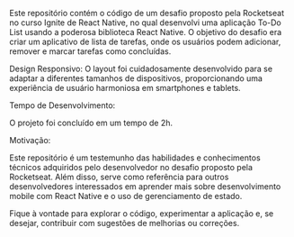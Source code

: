 Este repositório contém o código de um desafio proposto pela Rocketseat no curso Ignite de React Native, no qual desenvolvi uma aplicação To-Do List usando a poderosa biblioteca React Native. O objetivo do desafio era criar um aplicativo de lista de tarefas, onde os usuários podem adicionar, remover e marcar tarefas como concluídas.

Design Responsivo: O layout foi cuidadosamente desenvolvido para se adaptar a diferentes tamanhos de dispositivos, proporcionando uma experiência de usuário harmoniosa em smartphones e tablets.

Tempo de Desenvolvimento:

O projeto foi concluído em um tempo de 2h.

Motivação:

Este repositório é um testemunho das habilidades e conhecimentos técnicos adquiridos pelo desenvolvedor no desafio proposto pela Rocketseat. Além disso, serve como referência para outros desenvolvedores interessados em aprender mais sobre desenvolvimento mobile com React Native e o uso de gerenciamento de estado.

Fique à vontade para explorar o código, experimentar a aplicação e, se desejar, contribuir com sugestões de melhorias ou correções.
